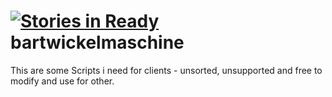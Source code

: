 [![Stories in Ready](https://badge.waffle.io/jalogisch/bartwickelmaschine.png?label=ready&title=Ready)](https://waffle.io/jalogisch/bartwickelmaschine)
bartwickelmaschine
==================

This are some Scripts i need for clients - unsorted, unsupported and free to modify and use for other.

